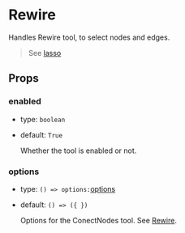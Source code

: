 # Rewire

Handles Rewire tool, to select nodes and edges.

> See [lasso](https://doc.linkurio.us/ogma/latest/api.html#Ogma-tools-rewire)

## Props

### enabled

- type: `boolean`
- default: `True`

  Whether the tool is enabled or not.

### options

- type: `() => options:`[options](https://doc.linkurious.com/ogma/latest/api.html#Ogma-tools-rewire)
- default: `() => ({ })`

  Options for the ConectNodes tool. See [Rewire](https://doc.linkurious.com/ogma/latest/api.html#Ogma-tools-rewire).

